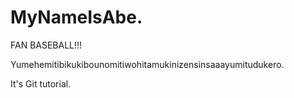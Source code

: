 # MyNameIsAbe.

FAN BASEBALL!!!

Yumehemitibikukibounomitiwohitamukinizensinsaaayumitudukero.

It's Git tutorial.
